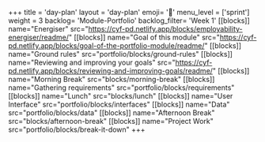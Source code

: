 +++
title = 'day-plan'
layout = 'day-plan'
emoji= '📝'
menu_level = ['sprint']
weight = 3
backlog= 'Module-Portfolio'
backlog_filter= 'Week 1'
[[blocks]]
name="Energiser"
src="https://cyf-pd.netlify.app/blocks/employability-energiser/readme/"
[[blocks]]
name="Goal of this module"
src="https://cyf-pd.netlify.app/blocks/goal-of-the-portfolio-module/readme/"
[[blocks]]
name="Ground rules"
src="portfolio/blocks/ground-rules"
[[blocks]]
name="Reviewing and improving your goals"
src="https://cyf-pd.netlify.app/blocks/reviewing-and-improving-goals/readme/"
[[blocks]]
name="Morning Break"
src="blocks/morning-break"
[[blocks]]
name="Gathering requirements"
src="portfolio/blocks/requirements"
[[blocks]]
name="Lunch"
src="blocks/lunch"
[[blocks]]
name="User Interface"
src="portfolio/blocks/interfaces"
[[blocks]]
name="Data"
src="portfolio/blocks/data"
[[blocks]]
name="Afternoon Break"
src="blocks/afternoon-break"
[[blocks]]
name="Project Work"
src="portfolio/blocks/break-it-down"
+++
